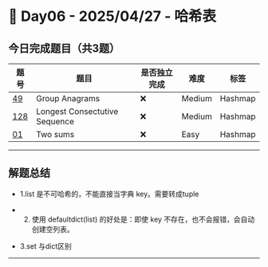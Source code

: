 
# 📅 Day06 - 2025/04/27 - 哈希表

## 今日完成题目（共3题）

| 题号 | 题目 | 是否独立完成 | 难度 | 标签 |
|------|------|----------------|------|------|
| [49](https://leetcode.cn/problems/group-anagrams/description/)| Group Anagrams| ❌  | Medium | Hashmap |
| [128](https://leetcode.cn/problems/longest-consecutive-sequence/description/) | Longest Consectutive Sequence| ❌ | Medium | Hashmap |
| [01](https://leetcode.cn/problems/two-sum/description/) | Two sums | ❌ | Easy | Hashmap |

---

## 解题总结

- 1.list 是不可哈希的，不能直接当字典 key。需要转成tuple

- 2. 使用 defaultdict(list) 的好处是：即使 key 不存在，也不会报错，会自动创建空列表。

- 3.set 与dict区别
---


